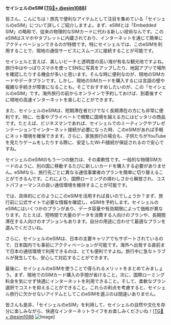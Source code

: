 **セイシェルのeSIM [[TG💪+ @esim1088](https://t.me/s/esim1088)]**

皆さん、こんにちは！旅先で便利なアイテムとして注目を集めている「セイシェルのeSIM」について詳しくご紹介しますよ。まず、eSIMとは「Embedded SIM」の略称で、従来の物理的なSIMカードに代わる新しい技術なんです。このeSIMはスマホやタブレットに内蔵されており、インターネットを通じて簡単にアクティベーションできるのが特徴です。特にセイシェルでは、このeSIMを利用することで、現地の通信サービスにスムーズに接続することが可能です。

セイシェルと言えば、美しいビーチと透明度の高い海が有名な観光地ですよね。旅行中はやっぱりスマホを使ってSNSに写真をアップしたり、地図アプリで場所を確認したりする機会が多いと思います。そんな時に便利なのが、現地のSIMカードやデータプランです。しかし、現地のSIMカードを購入するには言語の壁や複雑な手続きが障害になることも。そこでおすすめしたいのが、この「セイシェルのeSIM」です。海外旅行の前からオンラインで予約しておけば、到着後すぐに現地の高速インターネットを楽しむことができます。

また、セイシェルのeSIMは、短期滞在者だけでなく長期滞在の方にも非常に便利です。特に、仕事やプライベートで頻繁に国境を越える方にはピッタリの商品です。たとえば、ビジネスマンであれば、セイシェルでのミーティングやプレゼンテーションでインターネット接続が必要になった時、このeSIMがあれば手軽にネット環境を確保できます。さらに、家族旅行の場合も、子供たちがYouTubeを見たりゲームをしたりする際に、安定したWi-Fi接続が保証されるので安心ですね。

セイシェルのeSIMのもう一つの魅力は、その柔軟性です。一般的な物理SIMカードのように、別の国に移動するたびに新しいカードを購入する必要がありません。eSIMなら、旅行先ごとに異なる通信事業者のプランを簡単に切り替えることができるんです。これにより、国際ローミングの煩わしさから解放され、コストパフォーマンスの良い通信環境を維持することが可能です。

では、具体的にどのようにこのeSIMを活用すれば良いのでしょうか？まず、旅行前に公式サイトで必要な情報を確認し、eSIMを予約します。セイシェルのeSIMにはいくつかのプランがあり、データ容量や有効期限によって価格が異なります。たとえば、短時間で大量のデータを消費する人向けのプランや、長期間滞在する人向けのオプションもあります。自分の用途に合わせて最適なプランを選んでくださいね。

さらに、セイシェルのeSIMは、日本の主要キャリアでもサポートされているので、日本国内でも事前にアクティベーションが可能です。海外へ出発する直前まで日本の通信環境で利用できるのは、とても便利ですよね。旅行中に急なトラブルが発生しても、安心して対応することができます。

最後に、セイシェルのeSIMを使うことで得られるメリットをまとめてみましょう。まず、現地でのSIMカード購入の手間が省けること。次に、国際ローミング料金を気にせず快適にインターネットを利用できること。そして、柔軟なプラン選択でコストを抑えることができること。これらの利点を考慮すると、セイシェル旅行に欠かせないアイテムとしてこのeSIMを選ぶのは間違いありません。

皆さんも是非、「セイシェルのeSIM」を利用して、セイシェルの自然や文化を存分に楽しみながら、快適なインターネットライフをお楽しみくださいね！[[TG💪+ @esim1088](https://t.me/s/esim1088) ![Image](https://i.postimg.cc/Y0z9fWf4/image.png)]